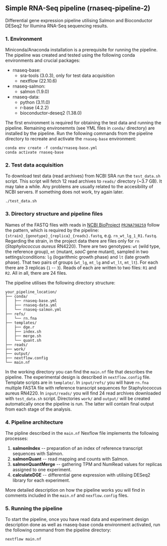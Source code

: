 ## Simple RNA-Seq pipeline (rnaseq-pipeline-2)
Differential gene expression pipeline utilising Salmon and Bioconductor DESeq2 for Illumina RNA-Seq sequencing results.

### 1. Environment
Miniconda/Anaconda installation is a prerequisite for running the pipeline. The pipeline was created and tested using the following conda environments and crucial packages:
- rnaseq-base:
  - sra-tools (3.0.3), only for test data acquisition
  - nextflow (22.10.6)
- rnaseq-salmon:
  - salmon (1.9.0)
- rnaseq-data:
  - python (3.11.0)
  - r-base (4.2.2)
  - bioconductor-deseq2 (1.38.0)

The first environment is required for obtaining the test data and running the pipeline. Remaining environemnts (see YML files in `conda/` directory) are installed by the pipeline. Run the following commands from the pipeline directory to recreate and activate the `rnaseq-base` environment:
```
conda env create -f conda/rnaseq-base.yml
conda activate rnaseq-base
```

### 2. Test data acquisition
To download test data (read archives) from NCBI SRA run the `test_data.sh` script. This script will fetch 12 read archives to `reads/` directory (~3.7 GB). It may take a while. Any problems are usually related to the accesibility of NCBI servers. If something does not work, try again later.
```
./test_data.sh
```

### 3. Directory structure and pipeline files
Names of the FASTQ files with reads in [NCBI BioProject](https://www.ncbi.nlm.nih.gov/bioproject/) [`PRJNA798259`](https://www.ncbi.nlm.nih.gov/bioproject?term=PRJNA798259%5BProject%20Accession%5D) follow the pattern, which is required by the pipeline: `{strain}_{genotype}_{replica}_{reads}.fastq`, e.g. `rn_wt_lg_1_R1.fastq`. Regarding the strain, in the project data there are files only for `rn` (_Staphylococcus aureus_ RN4220). There are two genotypes: `wt` (wild type, the reference group), `mt` (mutant, _saoC_ gene mutant), sampled in two settings/conditions: `lg` (logarithmic growth phase) and `lt` (late growth phase). That two pairs of groups (`wt_lg`, `mt_lg` and `wt_lt`, `mt_lt`). For each there are 3 replicas (`1` -- `3`). Reads of each are written to two files: `R1` and `R2`. All in all, there are 24 files.

The pipeline utilises the following directory structure:
```
your_pipeline_location/
├── conda/
│   ├── rnaseq-base.yml
│   ├── rnaseq-data.yml
│   └── rnaseq-salmon.yml
├── refs/
│   └── rn.fna
├── templates/
│   ├── dge.r
│   ├── index.sh
│   ├── merge.sh
│   └── quant.sh
├── reads/
├── work/
├── output/
├── nextflow.config
└── main.nf
```
In the working directory you can find the `main.nf` file that describes the pipeline. The experimental design is described in `nextflow.config` file. Template scripts are in `template/`. In `input/refs/` you will have `rn.fna` multiple FASTA file with reference transcript sequences for Staphylococcus aureus RN4220. In `input/reads/` you will find 24 read archives downloaded with `test_data.sh` script. Directories `work/` and `output/` will be created automatically once the pipeline is run. The latter will contain final output from each stage of the analysis.

### 4. Pipeline architecture
The pipline described in the `main.nf` Nexflow file implements the following processes:
1. **salmonIndex** -- preparation of an index of reference transcript sequences with Salmon.
1. **salmonQuant** -- read mapping and counts with Salmon.
1. **salmonQuantMerge** -- gathering TPM and NumRead values for replicas assigned to one experiment.
1. **calculateDGE** -- differential gene expression with utilising DESeq2 library for each experiment.

More detailed description on how the pipeline works you will find in comments included in the `main.nf` and `nexflow.config` files.

### 5. Running the pipeline
To start the pipeline, once you have read data and experiment design description done as well as rnaseq-base conda environment activated, run the following command from the pipeline directory:
```
nextflow main.nf
```
